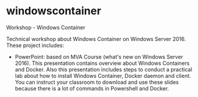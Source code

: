 # windowscontainer
Workshop - Windows Container

Technical workshop about Windows Container on Windows Server 2016. These project includes:

- PowerPoint: based on MVA Course (what's new on Windows Server 2016). This presentation contains overview about Windows Containers and Docker. Also this presentation includes steps to conduct a practical lab about how to install Windows Container, Docker daemon and client. You can instruct your classroom to download and use these slides because there is a lot of commands in Powershell and Docker.
